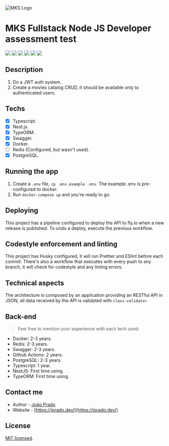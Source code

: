 <img src="https://www.mkssistemas.com.br/wp-content/uploads/2019/06/logo-mks-sistemas.png" alt="MKS Logo"></img>

# MKS Fullstack Node JS Developer assessment test

![](https://img.shields.io/github/checks-status/jpradoleal/mks-teste/main) ![](https://img.shields.io/github/workflow/status/jpradoleal/mks-teste/deploy-production) ![](https://img.shields.io/snyk/vulnerabilities/github/jppradoleal/mks-teste) ![](https://img.shields.io/github/languages/code-size/jppradoleal/mks-teste) ![](https://img.shields.io/github/license/jppradoleal/mks-teste) ![](https://img.shields.io/website?down_color=red&down_message=down&up_color=green&up_message=up&url=https%3A%2F%2Fmks-teste.fly.dev%2Fswagger)

## Description

1. Do a JWT auth system.
2. Create a movies catalog CRUD, it should be available only to authenticated users.

## Techs

- [x] Typescript.
- [x] Nest.js.
- [x] TypeORM.
- [x] Swagger.
- [x] Docker.
- [ ] Redis (Configured, but wasn't used).
- [x] PostgreSQL.

## Running the app

1. Create a `.env` file, `cp .env.example .env`. The example .env is pre-configured to docker.
2. Run `docker-compose up` and you're ready to go.

## Deploying

This project has a pipeline configured to deploy the API to fly.io when a new release is published.
To undo a deploy, execute the previous workflow.

## Codestyle enforcement and linting

This project has Husky configured, it will run Prettier and ESlint before each commit. There's also a workflow that executes with every push to any branch, it will check for codestyle and any linting errors.

## Technical aspects

The architecture is composed by an application providing an RESTful API in JSON, all data received by the API is validated with `class-validator`.

## Back-end

> Feel free to mention your experience with each tech used.

* Docker: 2-3 years.
* Redis: 2-3 years.
* Swagger: 2-3 years.
* Github Actions: 2 years.
* PostgreSQL: 2-3 years.
* Typescript: 1 year.
* NestJS: First time using.
* TypeORM: First time using.

## Contact me

- Author - [João Prado](https://www.linkedin.com/in/jppradoleal/)
- Website - [https://jprado.dev/](https://jprado.dev/)

## License

[MIT licensed](LICENSE).
